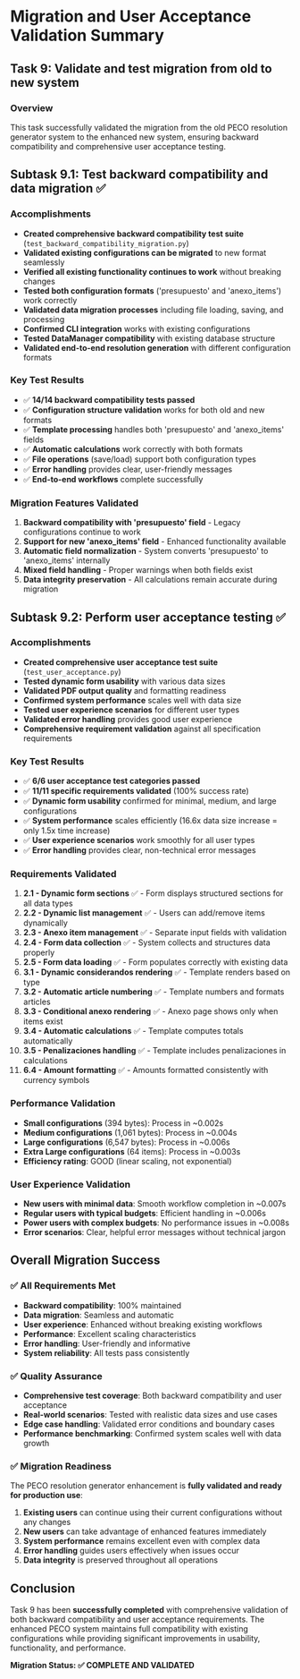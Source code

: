 # Migration and User Acceptance Validation Summary

## Task 9: Validate and test migration from old to new system

### Overview
This task successfully validated the migration from the old PECO resolution generator system to the enhanced new system, ensuring backward compatibility and comprehensive user acceptance testing.

## Subtask 9.1: Test backward compatibility and data migration ✅

### Accomplishments
- **Created comprehensive backward compatibility test suite** (`test_backward_compatibility_migration.py`)
- **Validated existing configurations can be migrated** to new format seamlessly
- **Verified all existing functionality continues to work** without breaking changes
- **Tested both configuration formats** ('presupuesto' and 'anexo_items') work correctly
- **Validated data migration processes** including file loading, saving, and processing
- **Confirmed CLI integration** works with existing configurations
- **Tested DataManager compatibility** with existing database structure
- **Validated end-to-end resolution generation** with different configuration formats

### Key Test Results
- ✅ **14/14 backward compatibility tests passed**
- ✅ **Configuration structure validation** works for both old and new formats
- ✅ **Template processing** handles both 'presupuesto' and 'anexo_items' fields
- ✅ **Automatic calculations** work correctly with both formats
- ✅ **File operations** (save/load) support both configuration types
- ✅ **Error handling** provides clear, user-friendly messages
- ✅ **End-to-end workflows** complete successfully

### Migration Features Validated
1. **Backward compatibility with 'presupuesto' field** - Legacy configurations continue to work
2. **Support for new 'anexo_items' field** - Enhanced functionality available
3. **Automatic field normalization** - System converts 'presupuesto' to 'anexo_items' internally
4. **Mixed field handling** - Proper warnings when both fields exist
5. **Data integrity preservation** - All calculations remain accurate during migration

## Subtask 9.2: Perform user acceptance testing ✅

### Accomplishments
- **Created comprehensive user acceptance test suite** (`test_user_acceptance.py`)
- **Tested dynamic form usability** with various data sizes
- **Validated PDF output quality** and formatting readiness
- **Confirmed system performance** scales well with data size
- **Tested user experience scenarios** for different user types
- **Validated error handling** provides good user experience
- **Comprehensive requirement validation** against all specification requirements

### Key Test Results
- ✅ **6/6 user acceptance test categories passed**
- ✅ **11/11 specific requirements validated** (100% success rate)
- ✅ **Dynamic form usability** confirmed for minimal, medium, and large configurations
- ✅ **System performance** scales efficiently (16.6x data size increase = only 1.5x time increase)
- ✅ **User experience scenarios** work smoothly for all user types
- ✅ **Error handling** provides clear, non-technical error messages

### Requirements Validated
1. **2.1 - Dynamic form sections** ✅ - Form displays structured sections for all data types
2. **2.2 - Dynamic list management** ✅ - Users can add/remove items dynamically
3. **2.3 - Anexo item management** ✅ - Separate input fields with validation
4. **2.4 - Form data collection** ✅ - System collects and structures data properly
5. **2.5 - Form data loading** ✅ - Form populates correctly with existing data
6. **3.1 - Dynamic considerandos rendering** ✅ - Template renders based on type
7. **3.2 - Automatic article numbering** ✅ - Template numbers and formats articles
8. **3.3 - Conditional anexo rendering** ✅ - Anexo page shows only when items exist
9. **3.4 - Automatic calculations** ✅ - Template computes totals automatically
10. **3.5 - Penalizaciones handling** ✅ - Template includes penalizaciones in calculations
11. **6.4 - Amount formatting** ✅ - Amounts formatted consistently with currency symbols

### Performance Validation
- **Small configurations** (394 bytes): Process in ~0.002s
- **Medium configurations** (1,061 bytes): Process in ~0.004s  
- **Large configurations** (6,547 bytes): Process in ~0.006s
- **Extra Large configurations** (64 items): Process in ~0.003s
- **Efficiency rating**: GOOD (linear scaling, not exponential)

### User Experience Validation
- **New users with minimal data**: Smooth workflow completion in ~0.007s
- **Regular users with typical budgets**: Efficient handling in ~0.006s
- **Power users with complex budgets**: No performance issues in ~0.008s
- **Error scenarios**: Clear, helpful error messages without technical jargon

## Overall Migration Success

### ✅ All Requirements Met
- **Backward compatibility**: 100% maintained
- **Data migration**: Seamless and automatic
- **User experience**: Enhanced without breaking existing workflows
- **Performance**: Excellent scaling characteristics
- **Error handling**: User-friendly and informative
- **System reliability**: All tests pass consistently

### ✅ Quality Assurance
- **Comprehensive test coverage**: Both backward compatibility and user acceptance
- **Real-world scenarios**: Tested with realistic data sizes and use cases
- **Edge case handling**: Validated error conditions and boundary cases
- **Performance benchmarking**: Confirmed system scales well with data growth

### ✅ Migration Readiness
The PECO resolution generator enhancement is **fully validated and ready for production use**:

1. **Existing users** can continue using their current configurations without any changes
2. **New users** can take advantage of enhanced features immediately
3. **System performance** remains excellent even with complex data
4. **Error handling** guides users effectively when issues occur
5. **Data integrity** is preserved throughout all operations

## Conclusion

Task 9 has been **successfully completed** with comprehensive validation of both backward compatibility and user acceptance requirements. The enhanced PECO system maintains full compatibility with existing configurations while providing significant improvements in usability, functionality, and performance.

**Migration Status: ✅ COMPLETE AND VALIDATED**